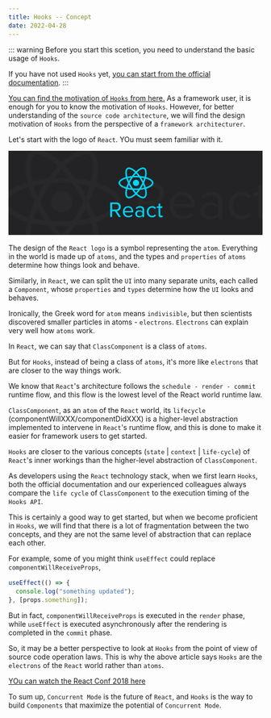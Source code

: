 ```yaml
---
title: Hooks -- Concept
date: 2022-04-28
---
```


::: warning
Before you start this scetion, you need to understand the basic usage of `Hooks`.

If you have not used `Hooks` yet, [you can start from the official documentation](https://reactjs.org/docs/hooks-intro.html).
:::

[You can find the motivation of `Hooks` from here.](https://reactjs.org/docs/hooks-intro.html#motivation) As a framework user, it is enough for you to know the motivation of `Hooks`. However, for better understanding of the `source code architecture`, we will find the design motivation of `Hooks` from the perspective of a `framework architecturer`.

Let's start with the logo of `React`. YOu must seem familiar with it.

![React logo](../../images/hooksConcept.png)

The design of the `React logo` is a symbol representing the `atom`. Everything in the world is made up of `atoms`, and the types and `properties` of `atoms` determine how things look and behave.

Similarly, in `React`, we can split the `UI` into many separate units, each called a `Component`, whose `properties` and `types` determine how the `UI` looks and behaves.

Ironically, the Greek word for `atom` means `indivisible`, but then scientists discovered smaller particles in atoms - `electrons`. `Electrons` can explain very well how `atoms` work.

In `React`, we can say that `ClassComponent` is a class of `atoms`.

But for `Hooks`, instead of being a class of `atoms`, it's more like `electrons` that are closer to the way things work.

We know that `React`'s architecture follows the `schedule - render - commit` runtime flow, and this flow is the lowest level of the React world runtime law.

`ClassComponent`, as an `atom` of the `React` world, its `lifecycle` (componentWillXXX/componentDidXXX) is a higher-level abstraction implemented to intervene in `React`'s runtime flow, and this is done to make it easier for framework users to get started.

`Hooks` are closer to the various concepts (`state` | `context` | `life-cycle`) of `React`'s inner workings than the higher-level abstraction of `ClassComponent`.

As developers using the `React` technology stack, when we first learn `Hooks`, both the official documentation and our experienced colleagues always compare the `life cycle` of `ClassComponent` to the execution timing of the `Hooks API`.

This is certainly a good way to get started, but when we become proficient in `Hooks`, we will find that there is a lot of fragmentation between the two concepts, and they are not the same level of abstraction that can replace each other.

For example, some of you might think `useEffect` could replace `componentWillReceiveProps`,

```js
useEffect(() => {
  console.log("something updated");
}, [props.something]);
```

But in fact, `componentWillReceiveProps` is executed in the `render` phase, while `useEffect` is executed asynchronously after the rendering is completed in the `commit` phase.

So, it may be a better perspective to look at `Hooks` from the point of view of source code operation laws. This is why the above article says `Hooks` are the `electrons` of the `React` world rather than `atoms`.

[YOu can watch the React Conf 2018 here](https://www.youtube.com/watch?v=dpw9EHDh2bM&feature=youtu.be)

To sum up, `Concurrent Mode` is the future of `React`, and `Hooks` is the way to build `Components` that maximize the potential of `Concurrent Mode`.

